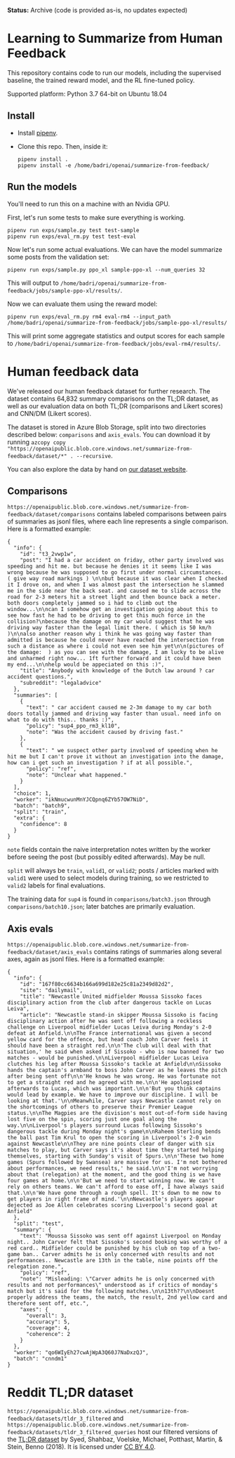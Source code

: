 **Status:** Archive (code is provided as-is, no updates expected)

# Learning to Summarize from Human Feedback

This repository contains code to run our models, including the supervised baseline, the trained reward model, and the RL fine-tuned policy.

Supported platform: Python 3.7 64-bit on Ubuntu 18.04

## Install

- Install [pipenv](https://github.com/pypa/pipenv#installation).

- Clone this repo.  Then, inside it:
  ```
  pipenv install .
  pipenv install -e /home/badri/openai/summarize-from-feedback/
  ```

## Run the models

You'll need to run this on a machine with an Nvidia GPU.

First, let's run some tests to make sure everything is working.
```
pipenv run exps/sample.py test test-sample
pipenv run exps/eval_rm.py test test-eval
```

Now let's run some actual evaluations. We can have the model summarize some posts from the validation set:
```
pipenv run exps/sample.py ppo_xl sample-ppo-xl --num_queries 32
```
This will output to `/home/badri/openai/summarize-from-feedback/jobs/sample-ppo-xl/results/`.

Now we can evaluate them using the reward model:
```
pipenv run exps/eval_rm.py rm4 eval-rm4 --input_path /home/badri/openai/summarize-from-feedback/jobs/sample-ppo-xl/results/
```
This will print some aggregate statistics and output scores for each sample to `/home/badri/openai/summarize-from-feedback/jobs/eval-rm4/results/`.

# Human feedback data

We've released our human feedback dataset for further research. The dataset contains 64,832 summary
comparisons on the TL;DR dataset, as well as our evaluation data on both
TL;DR (comparisons and Likert scores) and CNN/DM (Likert scores).

The dataset is stored in Azure Blob Storage, split into two directories described below: `comparisons` and `axis_evals`.
You can download it by running `azcopy copy "https://openaipublic.blob.core.windows.net/summarize-from-feedback/dataset/*" . --recursive`.

You can also explore the data by hand on [our dataset website](https://openaipublic.blob.core.windows.net/summarize-from-feedback/website/index.html#/).

## Comparisons

`https://openaipublic.blob.core.windows.net/summarize-from-feedback/dataset/comparisons` contains labeled comparisons between pairs of summaries as jsonl files, where each line represents a single comparison. Here is a formatted example:

```
{
  "info": {
    "id": "t3_2vwp1w",
    "post": "I had a car accident on friday, other party involved was speeding and hit me. but because he denies it it seems like I was wrong because he was supposed to go first under normal circumstances. ( give way road markings ) \n\nbut because it was clear when I checked it I drove on, and when I was almost past the intersection he slammed me in the side near the back seat. and caused me to slide across the road for 2-3 meters hit a street light and then bounce back a meter. both doors completely jammed so i had to climb out the window...\n\ncan I somehow get an investigation going about this to see how fast he had to be driving to get this much force in the collision?\nbecause the damage on my car would suggest that he was driving way faster than the legal limit there. ( which is 50 km/h )\n\nalso another reason why i think he was going way faster than admitted is because he could never have reached the intersection from such a distance as where i could not even see him yet\n\n(pictures of the damage:  ) as you can see with the damage, I am lucky to be alive and unharmed right now... 1ft further forward and it could have been my end...\n\nhelp would be appeciated on this :)",
    "title": "Anybody with knowledge of the Dutch law around ? car accident questions.",
    "subreddit": "legaladvice"
  },
  "summaries": [
    {
      "text": " car accident caused me 2-3m damage to my car both doors totally jammed and driving way faster than usual. need info on what to do with this.. thanks :)",
      "policy": "sup4_ppo_rm3_kl10",
      "note": "Was the accident caused by driving fast."
    },
    {
      "text": " we suspect other party involved of speeding when he hit me but I can't prove it without an investigation into the damage, how can i get such an investigation ? if at all possible.",
      "policy": "ref",
      "note": "Unclear what happened."
    }
  ],
  "choice": 1,
  "worker": "ikNmucwunMnYJCQpnq6ZYb57OW7NiD",
  "batch": "batch9",
  "split": "train",
  "extra": {
    "confidence": 8
  }
}
```

`note` fields contain the naive interpretation notes written by the worker before seeing the post (but possibly edited afterwards). May be null.

`split` will always be `train`, `valid1`, or `valid2`; posts / articles marked with `valid1` were used to select models during training, so we restricted to `valid2` labels for final evaluations.

The training data for `sup4` is found in `comparisons/batch3.json` through `comparisons/batch10.json`; later batches are primarily evaluation.

## Axis evals

`https://openaipublic.blob.core.windows.net/summarize-from-feedback/dataset/axis_evals` contains ratings of summaries along several axes, again as jsonl files. Here is a formatted example:

```
{
  "info": {
    "id": "167f80cc6634b166a699d182e25c81a2349d82d2",
    "site": "dailymail",
    "title": "Newcastle United midfielder Moussa Sissoko faces disciplinary action from the club after dangerous tackle on Lucas Leiva",
    "article": "Newcastle stand-in skipper Moussa Sissoko is facing disciplinary action after he was sent off following a reckless challenge on Liverpool midfielder Lucas Leiva during Monday's 2-0 defeat at Anfield.\n\nThe France international was given a second yellow card for the offence, but head coach John Carver feels it should have been a straight red.\n\n'The club will deal with that situation,' he said when asked if Sissoko - who is now banned for two matches - would be punished.\n\nLiverpool midfielder Lucas Leiva clutches his leg after Moussa Sissoko's tackle at Anfield\n\nSissoko hands the captain's armband to boss John Carver as he leaves the pitch after being sent off\n\n'He knows he was wrong. He was fortunate not to get a straight red and he agreed with me.\n\n'He apologised afterwards to Lucas, which was important.\n\n'But you think captains would lead by example. We have to improve our discipline. I will be looking at that.'\n\nMeanwhile, Carver says Newcastle cannot rely on the shortcomings of others to preserve their Premier League status.\n\nThe Magpies are the division's most out-of-form side having lost five on the spin, scoring just one goal along the way.\n\nLiverpool's players surround Lucas following Sissoko's dangerous tackle during Monday night's game\n\nRaheem Sterling bends the ball past Tim Krul to open the scoring in Liverpool's 2-0 win against Newcastle\n\nThey are nine points clear of danger with six matches to play, but Carver says it's about time they started helping themselves, starting with Sunday's visit of Spurs.\n\n'These two home games (Spurs followed by Swansea) are massive for us. I'm not bothered about performances, we need results,' he said.\n\n'I'm not worrying about that (relegation) at the moment, and the good thing is we have four games at home.\n\n'But we need to start winning now. We can't rely on others teams. We can't afford to ease off, I have always said that.\n\n'We have gone through a rough spell. It's down to me now to get players in right frame of mind.'\n\nNewcastle's players appear dejected as Joe Allen celebrates scoring Liverpool's second goal at Anfield"
  },
  "split": "test",
  "summary": {
    "text": "Moussa Sissoko was sent off against Liverpool on Monday night.. John Carver felt that Sissoko's second booking was worthy of a red card.. Midfielder could be punished by his club on top of a two-game ban.. Carver admits he is only concerned with results and not performances.. Newcastle are 13th in the table, nine points off the relegation zone.",
    "policy": "ref",
    "note": "Misleading: \"Carver admits he is only concerned with results and not performances\" understood as if critics of monday's match but it's said for the following matches.\n\n13th??\n\nDoesnt properly address the teams, the match, the result, 2nd yellow card and therefore sent off, etc.",
    "axes": {
      "overall": 3,
      "accuracy": 5,
      "coverage": 4,
      "coherence": 2
    }
  },
  "worker": "qo6WIyEh27cwAjWpA3Q60J7NaDxzQJ",
  "batch": "cnndm1"
}
```

# Reddit TL;DR dataset

`https://openaipublic.blob.core.windows.net/summarize-from-feedback/datasets/tldr_3_filtered` and `https://openaipublic.blob.core.windows.net/summarize-from-feedback/datasets/tldr_3_filtered_queries` host our filtered versions of the [TL;DR dataset](https://zenodo.org/record/1168855) by Syed, Shahbaz, Voelske, Michael, Potthast, Martin, & Stein, Benno (2018). It is licensed under [CC BY 4.0](https://creativecommons.org/licenses/by/4.0/legalcode).
